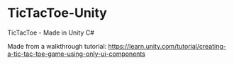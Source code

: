 # TicTacToe-Unity
TicTacToe - Made in Unity C#

Made from a walkthrough tutorial:
https://learn.unity.com/tutorial/creating-a-tic-tac-toe-game-using-only-ui-components
